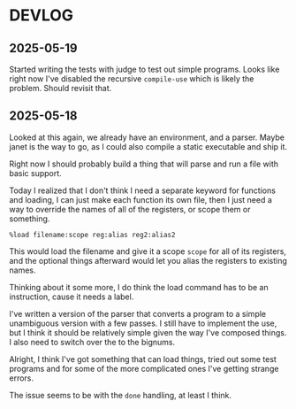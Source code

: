 # DEVLOG

## 2025-05-19

Started writing the tests with judge to test out simple programs.  Looks like
right now I've disabled the recursive `compile-use` which is likely the
problem.  Should revisit that.

## 2025-05-18

Looked at this again, we already have an environment, and a parser. Maybe janet
is the way to go, as I could also compile a static executable and ship it.

Right now I should probably build a thing that will parse and run a file with
basic support.

Today I realized that I don't think I need a separate keyword for functions and
loading, I can just make each function its own file, then I just need a way to
override the names of all of the registers, or scope them or something.

    %load filename:scope reg:alias reg2:alias2

This would load the filename and give it a scope `scope` for all of its
registers, and the optional things afterward would let you alias the registers
to existing names.

Thinking about it some more, I do think the load command has to be an
instruction, cause it needs a label.

I've written a version of the parser that converts a program to a simple
unambiguous version with a few passes. I still have to implement the use, but I
think it should be relatively simple given the way I've composed things. I also
need to switch over the to the bignums.

Alright, I think I've got something that can load things, tried out some test programs
and for some of the more complicated ones I've getting strange errors.

The issue seems to be with the `done` handling, at least I think.
